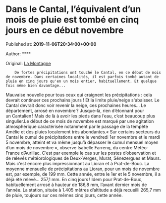
# Dans le Cantal, l’équivalent d’un mois de pluie est tombé en cinq jours en ce début novembre

Published at: **2019-11-06T20:34:00+00:00**

Author: ****

Original: [La Montagne](https://www.lamontagne.fr/aurillac-15000/actualites/dans-le-cantal-lequivalent-dun-mois-de-pluie-est-tombe-en-cinq-jours-en-ce-debut-novembre_13679192/)


        De fortes précipitations ont touché le Cantal, en ce début de mois de novembre. Dans certaines localités, il est parfois tombé autant de pluie en cinq jours qu'en un mois entier, habituellement. Et quelque fois même bien davantage... 
      
Mauvaise nouvelle pour tous ceux qui craignent les précipitations : cela devrait continuer ces prochains jours ! Et la limite pluie/neige s'abaisser. Le Cantal devrait donc voir revenir la neige, ces prochaines heures...
Le département, arrosé en novembre ? Jusque-là, rien d’étonnant pour un Cantalien ! Mais de là à avoir les pieds dans l’eau, c’est beaucoup plus singulier.Le début de ce mois de novembre est marqué par une agitation atmosphérique caractérisée notamment par le passage de la tempête Amélie et des pluies localement très abondantes.« Sur certains secteurs du Cantal le cumul de précipitations entre le vendredi 1er novembre et le mardi 5 novembre, atteint et va même jusqu’à dépasser le cumul mensuel moyen d’un mois de novembre », observe Isabelle Farrenq, du centre Météo-France d’Aurillac.
C’est par exemple le cas sur les postes d’observation et de relevés météorologiques de Deux-Verges, Murat, Sénezergues et Maurs. Mais c’est encore plus impressionnant au Lioran et à Prat-de-Bouc.
La moyenne mensuelle de précipitations au Lioran, pour un mois de novembre est, par exemple, de 199 mm. Cette année, entre le 1er et le 5 novembre, il a déjà été relevé… 257,1 mm. En cinq jours !
Idem pour Prat-de-Bouc, habituellement arrosé à hauteur de 186,8 mm, l’avant dernier mois de l’année. La station, située à 1.405 mètres d’altitude a déjà recueilli 265,7 mm de pluie, toujours sur ces mêmes cinq jours, cette année.
